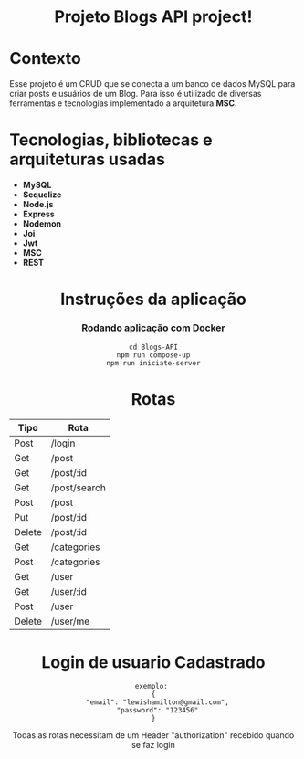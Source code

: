 <h1 align="center">
Projeto Blogs API project!
<h1/>

# Contexto
 Esse projeto é um CRUD que se conecta a um banco de dados MySQL para criar posts e usuários de um Blog.  Para isso é utilizado de diversas ferramentas e tecnologias implementado a arquitetura __MSC__.

# Tecnologias, bibliotecas e arquiteturas usadas
  * __MySQL__
  * __Sequelize__
  * __Node.js__
  * __Express__
  * __Nodemon__
  * __Joi__
  * __Jwt__
  * __MSC__
  * __REST__
 
 <div align="center">
 
# Instruções da aplicação

<!---
### Instalar dependências
```
cd Blogs-API
npm install
```
  
### Rodar aplicação sem Docker
```
cd Blogs-API
npm run debug
```
-->

### Rodando aplicação com Docker
```
cd Blogs-API
npm run compose-up
npm run iniciate-server
```
  
  # Rotas
| Tipo | Rota |
|--- |--- |
| Post| /login |
| Get | /post |
| Get | /post/:id |
| Get | /post/search |
| Post | /post |
| Put | /post/:id |
| Delete | /post/:id |
| Get | /categories |
| Post | /categories |
| Get | /user |
| Get | /user/:id |
| Post | /user |
| Delete | /user/me |
  
 <div/>
  
  # Login de usuario Cadastrado
```
exemplo: 
{
  "email": "lewishamilton@gmail.com",
  "password": "123456"
}
```
<p>
Todas as rotas necessitam de um Header "authorization" recebido quando se faz login
<p/>
